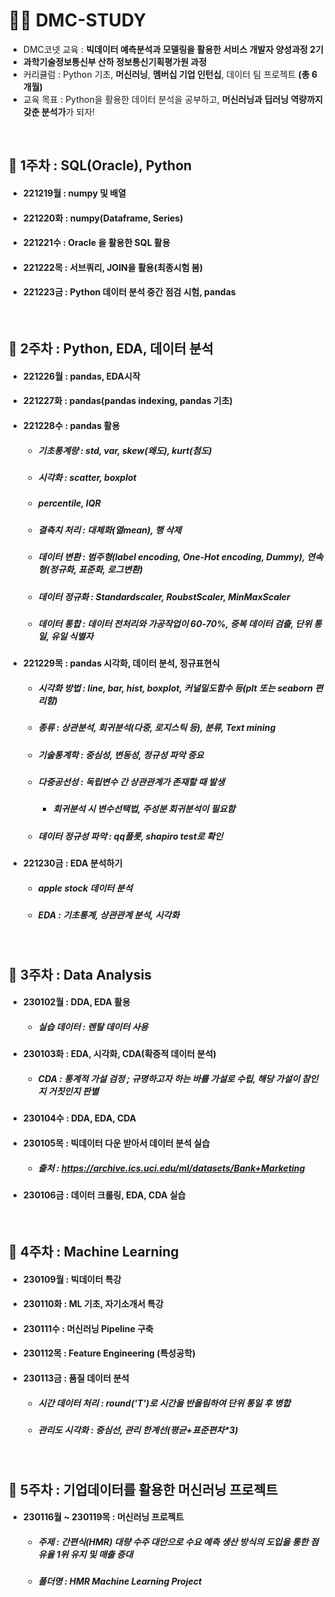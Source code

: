 # 👩‍💻 DMC-STUDY
- DMC코넷 교육 : **빅데이터 예측분석과 모델링을 활용한 서비스 개발자 양성과정 2기**
- **과학기술정보통신부 산하 정보통신기획평가원 과정**
- 커리큘럼 : Python 기초, **머신러닝**, **멤버십 기업 인턴십**, 데이터 팀 프로젝트 **(총 6개월)**
- 교육 목표 : Python을 활용한 데이터 분석을 공부하고, **머신러닝과 딥러닝 역량까지 갖춘 분석가**가 되자!

<br>

## 🚩 1주차 : SQL(Oracle), Python
- #### 221219월 : numpy 및 배열
- #### 221220화 : numpy(Dataframe, Series)
- #### 221221수 : Oracle 을 활용한 SQL 활용
- #### 221222목 : 서브쿼리, JOIN을 활용(최종시험 봄)
- #### 221223금 : Python 데이터 분석 중간 점검 시험, pandas

<br>

## 🚩 2주차 : Python, EDA, 데이터 분석
- #### 221226월 : pandas, EDA시작

- #### 221227화 : pandas(pandas indexing, pandas 기초)

- #### 221228수 : pandas 활용
  - ##### 기초통계량 : std, var, skew(왜도), kurt(첨도)
  - ##### 시각화 : scatter, boxplot
  - ##### percentile, IQR
  - ##### 결측치 처리 : 대체화(열mean), 행 삭제
  - ##### 데이터 변환 : 범주형(label encoding, One-Hot encoding, Dummy), 연속형(정규화, 표준화, 로그변환)
  - ##### 데이터 정규화 : Standardscaler, RoubstScaler, MinMaxScaler
  - ##### 데이터 통합 : 데이터 전처리와 가공작업이 60-70%, 중복 데이터 검출, 단위 통일, 유일 식별자
  
- #### 221229목 : pandas 시각화, 데이터 분석, 정규표현식
  - ##### 시각화 방법 : line, bar, hist, boxplot, 커널밀도함수 등(plt 또는 seaborn 편리함) 
  - ##### 종류 : 상관분석, 회귀분석(다중, 로지스틱 등), 분류, Text mining
  - ##### 기술통계학 : 중심성, 변동성, 정규성 파악 중요
  - ##### 다중공선성 : 독립변수 간 상관관계가 존재할 때 발생
       - ##### 회귀분석 시 변수선택법, 주성분 회귀분석이 필요함
  - ##### 데이터 정규성 파악 : qq플롯, shapiro test로 확인

- #### 221230금 : EDA 분석하기
  - ##### apple stock 데이터 분석
  - ##### EDA : 기초통계, 상관관계 분석, 시각화
 
<br>

## 🚩 3주차 : Data Analysis
- #### 230102월 : DDA, EDA 활용
  - ##### 실습 데이터 : 렌탈 데이터 사용
- #### 230103화 : EDA, 시각화, CDA(확증적 데이터 분석)
  - ##### CDA : 통계적 가설 검정 ; 규명하고자 하는 바를 가설로 수립, 해당 가설이 참인지 거짓인지 판별
- #### 230104수 : DDA, EDA, CDA 
- #### 230105목 : 빅데이터 다운 받아서 데이터 분석 실습
  - ##### 출처 : https://archive.ics.uci.edu/ml/datasets/Bank+Marketing
- #### 230106금 : 데이터 크롤링, EDA, CDA 실습

 
<br>

## 🚩 4주차 : Machine Learning
- #### 230109월 : 빅데이터 특강
- #### 230110화 : ML 기초, 자기소개서 특강
- #### 230111수 : 머신러닝 Pipeline 구축 
- #### 230112목 : Feature Engineering (특성공학)
- #### 230113금 : 품질 데이터 분석
  - ##### 시간 데이터 처리 : round('T')로 시간을 반올림하여 단위 통일 후 병합
  - ##### 관리도 시각화 : 중심선, 관리 한계선(평균+표준편차*3)

 
<br>

## 🚩 5주차 : 기업데이터를 활용한 머신러닝 프로젝트
- #### 230116월 ~ 230119목 : 머신러닝 프로젝트
   - ##### 주제 : 간편식(HMR) 대량 수주 대안으로 수요 예측 생산 방식의 도입을 통한 점유율 1위 유지 및 매출 증대
   - ##### 폴더명 : HMR Machine Learning Project
